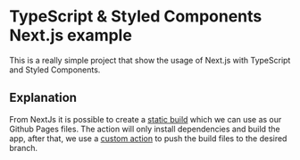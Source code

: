 # TypeScript & Styled Components Next.js example

This is a really simple project that show the usage of Next.js with TypeScript and Styled Components.

## Explanation

From NextJs it is possible to create a [static build](https://nextjs.org/docs/advanced-features/static-html-export) which we can use as our
Github Pages files. The action will only install dependencies and build the app, after that, we use a [custom action](https://github.com/marketplace/actions/deploy-to-github-pages) to push the build files to the desired branch.
